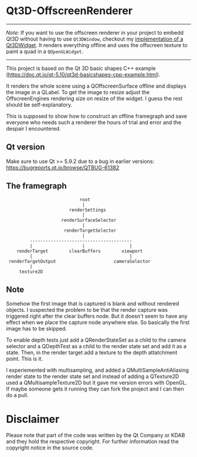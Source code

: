 # Qt3D-OffscreenRenderer

---

*Note:* If you want to use the offscreen renderer in your project to embedd Qt3D without having to use `Qt3DWindow`, checkout my [implementation of a Qt3DWidget](https://github.com/florianblume/qt3d-widget). It renders everything offline and uses the offscreen texture to paint a quad in a `QOpenGLWidget`.

---

This project is based on the Qt 3D basic shapes C++ example (https://doc.qt.io/qt-5.10/qt3d-basicshapes-cpp-example.html).

It renders the whole scene using a QOffscreenSurface offline and displays the image in a QLabel.
To get the image to resize adjust the OffscreenEngines rendering size on resize of the widget.
I guess the rest should be self-explanatory.

This is supposed to show how to construct an offline framegraph and save everyone who needs such
a renderer the hours of trial and error and the despair I encountered.

## Qt version

Make sure to use Qt >= 5.9.2 due to a bug in earlier versions: https://bugreports.qt.io/browse/QTBUG-61382

## The framegraph

                                root
                                 |
                            renderSettings
                                 |
                         renderSurfaceSelector
                                 |
                          renderTargetSelector
                                 |
             ---------------------------------------
             |                   |                 |
        renderTarget        clearBuffers        viewport
             |                                     |
     renderTargetOutput                      cameraSelector
             |
         texture2D

## Note

Somehow the first image that is captured is blank and without rendered objects. I suspected the problem
to be that the render capture was triggered right after the clear buffers node. But it doesn't seem
to have any effect when we place the capture node anywhere else. So basically the first image has to
be skipped.

To enable depth tests just add a QRenderStateSet as a child to the camera selector and a QDepthTest as a child to the render state set and add it as a state. Then, in the render target add a texture to the depth attatchment point. This is it.

I experiemented with multisampling, and added a QMultiSampleAntiAliasing render state to the render state set and instead of adding a QTexture2D used a QMultisampleTexture2D but it gave me version errors with OpenGL. If maybe someone gets it running they can fork the project and I can then do a pull.

# Disclaimer

Please note that part of the code was written by the Qt Company or KDAB and they hold the respective
copyright. For further information read the copyright notice in the source code.
